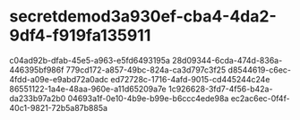 # secretdemod3a930ef-cba4-4da2-9df4-f919fa135911
c04ad92b-dfab-45e5-a963-e5fd6493195a
28d09344-6cda-474d-836a-446395bf986f
779cd172-a857-49bc-824a-ca3d797c3f25
d8544619-c6ec-4fdd-a09e-e9abd72a0adc
ed72728c-1716-4afd-9015-cd445244c24e
86551122-1a4e-48aa-960e-a11d65209a7e
1c926628-3fd7-4f56-b42a-da233b97a2b0
04693a1f-0e10-4b9e-b99e-b6ccc4ede98a
ec2ac6ec-0f4f-40c1-9821-72b5a87b885a
